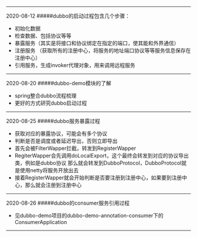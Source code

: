 ---------------
2020-08-12
#####dubbo的启动过程包含几个步骤：
+ 初始化数据
+ 检查数据、包括协议等等
+ 暴露服务（其实是将接口和协议绑定在指定的端口，使其能和外界通信）
+ 注册服务 （获取所有的注册中心，将服务的地址端口协议等等服务信息保存在注册中心）
+ 引用服务，生成invoker代理对象，用来调用远程服务
---------------------
2020-08-20
#####dubbo-demo模块的了解
+ spring整合dubbo流程梳理
+ 更好的方式研究dubbo启动过程
---------------------
2020-08-25
#####dubbo服务暴露过程
+ 获取对应的暴露协议，可能会有多个协议
+ 判断是否是调度或者延迟导出，否则立即导出
+ 首先会被FilterWapper拦截，转发到RegisterWapper
+ RegiterWapper会先调用doLocalExport，这个最终会转发到对应的协议导出类，例如是dubbo协议
  那么就会转发到DubboProtocol，DubboProtocol就是使用netty将服务开放出去
+ 接着RegisterWapper就会开始判断是否要注册到注册中心，如果要到注册中心，那么就会注册到注册中心
-------------------- 
2020-08-26
#####dubbo的consumer服务引用过程
+ 见dubbo-demo项目的dubbo-demo-annotation-consumer下的ConsumerApplication
--------------------